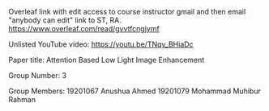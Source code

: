 Overleaf link with edit access to course instructor gmail and then email "anybody can edit" link to ST, RA.
https://www.overleaf.com/read/gvvtfcngjymf

Unlisted YouTube video:
https://youtu.be/TNqv_BHiaDc

Paper title:
Attention Based Low Light Image Enhancement

Group Number:
3

Group Members:
19201067 Anushua Ahmed
19201079 Mohammad Muhibur Rahman
